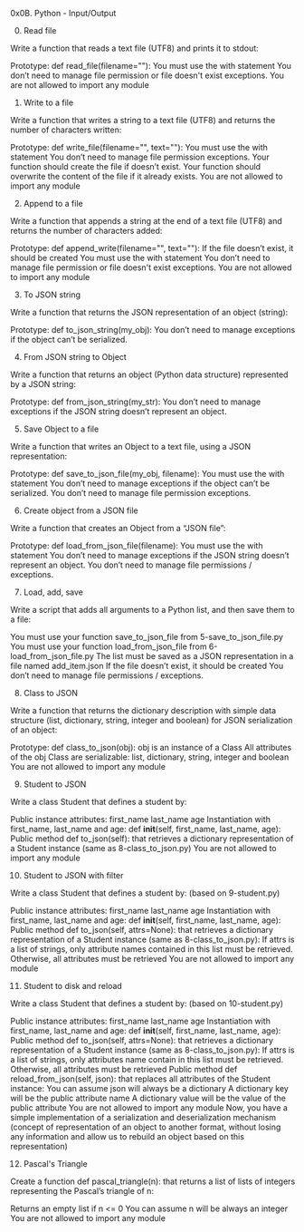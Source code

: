 0x0B. Python - Input/Output

0. Read file

Write a function that reads a text file (UTF8) and prints it to stdout:

Prototype: def read_file(filename=""):
You must use the with statement
You don’t need to manage file permission or file doesn't exist exceptions.
You are not allowed to import any module

1. Write to a file

Write a function that writes a string to a text file (UTF8) and returns 
the number of characters written:

Prototype: def write_file(filename="", text=""):
You must use the with statement
You don’t need to manage file permission exceptions.
Your function should create the file if doesn’t exist.
Your function should overwrite the content of the file if it already exists.
You are not allowed to import any module

2. Append to a file

Write a function that appends a string at the end of a text file (UTF8) and 
returns the number of characters added:

Prototype: def append_write(filename="", text=""):
If the file doesn’t exist, it should be created
You must use the with statement
You don’t need to manage file permission or file doesn't exist exceptions.
You are not allowed to import any module

3. To JSON string

Write a function that returns the JSON representation of an object (string):

Prototype: def to_json_string(my_obj):
You don’t need to manage exceptions if the object can’t be serialized.

4. From JSON string to Object

Write a function that returns an object (Python data structure) represented 
by a JSON string:

Prototype: def from_json_string(my_str):
You don’t need to manage exceptions if the JSON string doesn’t represent an 
object.

5. Save Object to a file

Write a function that writes an Object to a text file, using a JSON 
representation:

Prototype: def save_to_json_file(my_obj, filename):
You must use the with statement
You don’t need to manage exceptions if the object can’t be serialized.
You don’t need to manage file permission exceptions.

6. Create object from a JSON file

Write a function that creates an Object from a “JSON file”:

Prototype: def load_from_json_file(filename):
You must use the with statement
You don’t need to manage exceptions if the JSON string doesn’t 
represent an object.
You don’t need to manage file permissions / exceptions.

7. Load, add, save

Write a script that adds all arguments to a Python list, and then save them 
to a file:

You must use your function save_to_json_file from 5-save_to_json_file.py
You must use your function load_from_json_file from 6-load_from_json_file.py
The list must be saved as a JSON representation in a file named add_item.json
If the file doesn’t exist, it should be created
You don’t need to manage file permissions / exceptions.

8. Class to JSON

Write a function that returns the dictionary description with simple data 
structure (list, dictionary, string, integer and boolean) for JSON 
serialization of an object:

Prototype: def class_to_json(obj):
obj is an instance of a Class
All attributes of the obj Class are serializable: list, dictionary, string, 
integer and boolean
You are not allowed to import any module

9. Student to JSON

Write a class Student that defines a student by:

Public instance attributes:
first_name
last_name
age
Instantiation with first_name, last_name and age: 
def __init__(self, first_name, last_name, age):
Public method def to_json(self): that retrieves a dictionary representation 
of a Student instance (same as 8-class_to_json.py)
You are not allowed to import any module

10. Student to JSON with filter

Write a class Student that defines a student by: (based on 9-student.py)

Public instance attributes:
first_name
last_name
age
Instantiation with first_name, last_name and age: 
def __init__(self, first_name, last_name, age):
Public method def to_json(self, attrs=None): that retrieves a dictionary 
representation of a Student instance (same as 8-class_to_json.py):
If attrs is a list of strings, only attribute names contained in this list 
must be retrieved.
Otherwise, all attributes must be retrieved
You are not allowed to import any module

11. Student to disk and reload

Write a class Student that defines a student by: (based on 10-student.py)

Public instance attributes:
first_name
last_name
age
Instantiation with first_name, last_name and age: 
def __init__(self, first_name, last_name, age):
Public method def to_json(self, attrs=None): that retrieves a dictionary 
representation of a Student instance (same as 8-class_to_json.py):
If attrs is a list of strings, only attributes name contain in this list 
must be retrieved.
Otherwise, all attributes must be retrieved
Public method def reload_from_json(self, json): that replaces all attributes 
of the Student instance:
You can assume json will always be a dictionary
A dictionary key will be the public attribute name
A dictionary value will be the value of the public attribute
You are not allowed to import any module
Now, you have a simple implementation of a serialization and deserialization 
mechanism (concept of representation of an object to another format, without 
losing any information and allow us to rebuild an object based on this 
representation)

12. Pascal's Triangle

Create a function def pascal_triangle(n): that returns a list of lists of 
integers representing the Pascal’s triangle of n:

Returns an empty list if n <= 0
You can assume n will be always an integer
You are not allowed to import any module
